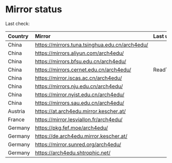 <script src="./time.js"></script>
# Mirror status
Last check: <script type="text/javascript">localize(1749651849.6143305);</script>

|Country|Mirror|Last update|
|:------|:-----|:----------|
|China|https://mirrors.tuna.tsinghua.edu.cn/arch4edu/|<script type="text/javascript">localize(1749624578);</script>|
|China|https://mirrors.aliyun.com/arch4edu/|<script type="text/javascript">localize(1749624578);</script>|
|China|https://mirrors.bfsu.edu.cn/arch4edu/|<script type="text/javascript">localize(1749624578);</script>|
|China|https://mirrors.cernet.edu.cn/arch4edu/|ReadTimeout|
|China|https://mirror.iscas.ac.cn/arch4edu/|<script type="text/javascript">localize(1749624578);</script>|
|China|https://mirrors.nju.edu.cn/arch4edu/|<script type="text/javascript">localize(1749538053);</script>|
|China|https://mirror.nyist.edu.cn/arch4edu/|<script type="text/javascript">localize(1749624578);</script>|
|China|https://mirrors.sau.edu.cn/arch4edu/|<script type="text/javascript">localize(1731653531);</script>|
|Austria|https://at.arch4edu.mirror.kescher.at/|<script type="text/javascript">localize(1749624578);</script>|
|France|https://mirror.lesviallon.fr/arch4edu/|<script type="text/javascript">localize(1749020703);</script>|
|Germany|https://pkg.fef.moe/arch4edu/|<script type="text/javascript">localize(1749624578);</script>|
|Germany|https://de.arch4edu.mirror.kescher.at/|<script type="text/javascript">localize(1749624578);</script>|
|Germany|https://mirror.sunred.org/arch4edu/|<script type="text/javascript">localize(1749624578);</script>|
|Germany|https://arch4edu.shtrophic.net/|<script type="text/javascript">localize(1749581165);</script>|

<script src="./tablefilter/tablefilter.js"></script>
<script src="./table.js"></script>